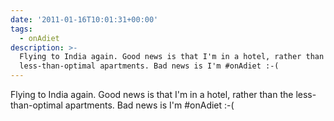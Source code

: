 ```yaml
---
date: '2011-01-16T10:01:31+00:00'
tags:
  - onAdiet
description: >-
  Flying to India again. Good news is that I'm in a hotel, rather than the
  less-than-optimal apartments. Bad news is I'm #onAdiet :-(
---
```

Flying to India again. Good news is that I'm in a hotel, rather than the less-than-optimal apartments. Bad news is I'm #onAdiet :-(

